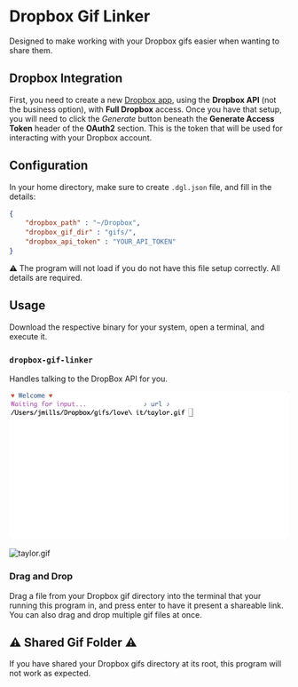 # Dropbox Gif Linker

Designed to make working with your Dropbox gifs easier when wanting to share them.

## Dropbox Integration

First, you need to create a new [Dropbox app][dropbox-new-app], using the **Dropbox API** (not the 
business option), with **Full Dropbox** access. Once you have that setup, you will need to click 
the _Generate_ button beneath the **Generate Access Token** header of the **OAuth2** section. This 
is the token that will be used for interacting with your Dropbox account.

## Configuration

In your home directory, make sure to create `.dgl.json` file, and fill in the details:

```json
{
	"dropbox_path" : "~/Dropbox",
	"dropbox_gif_dir" : "gifs/",
	"dropbox_api_token" : "YOUR_API_TOKEN"
}
```

⚠️ The program will not load if you do not have this file setup correctly. All details are required.

## Usage

Download the respective binary for your system, open a terminal, and execute it.

### `dropbox-gif-linker`

Handles talking to the DropBox API for you.

![listener example](assets/images/listener-example.gif)

![taylor.gif](https://dl.dropboxusercontent.com/s/rhkozj2hwt82bc7/taylor.gif)

### Drag and Drop

Drag a file from your Dropbox gif directory into the terminal that your running this program in, and
press enter to have it present a shareable link. You can also drag and drop multiple gif files at once.

## :warning: Shared Gif Folder :warning:

If you have shared your Dropbox gifs directory at its root, this program will not work as expected.

[dropbox-new-app]: https://www.dropbox.com/developers/apps
